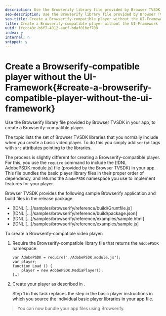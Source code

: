 ```yaml
---
description: Use the Browserify library file provided by Browser TVSDK in your app, to create a Browserify-compatible player.
seo-description: Use the Browserify library file provided by Browser TVSDK in your app, to create a Browserify-compatible player.
seo-title: Create a Browserify-compatible player without the UI-Framework
title: Create a Browserify-compatible player without the UI-Framework
uuid: ffccc43c-b6f7-4912-aacf-bdaf01bef708
index: y
internal: n
snippet: y
---
```


# Create a Browserify-compatible player without the UI-Framework{#create-a-browserify-compatible-player-without-the-ui-framework}

Use the Browserify library file provided by Browser TVSDK in your app, to create a Browserify-compatible player.

The topic [](../../getting-started/c-psdk-browser-tvsdk-2.4-create-a-basic-player/t-psdk-browser-tvsdk-2.4-create-basic-player-tvsdk.md) lists the set of Browser TVSDK libraries that you normally include when you create a basic video player. To do this you simply add `script` tags with `src` attributes pointing to the libraries.

The process is slightly different for creating a Browserify-compatible player. For this, you use the `require` command to include the [!DNL AdobePSDK.module.js] file (provided by the Browser TVSDK) in your app. This file bundles the basic player library files in their proper order of dependency, and returns the `AdobePSDK` namespace you use to implement features for your player.

Browser TVSDK provides the following sample Browserify application and build files in the release package:

* [!DNL […]/samples/browserify/reference/build/Gruntfile.js] 
* [!DNL […]/samples/browserify/reference/build/package.json] 
* [!DNL […]/samples/browserify/reference/examples/sample.html] 
* [!DNL […]/samples/browserify/reference/examples/sample.js]

To create a Browserify-compatible video player: 

1. Require the Browserify-compatible library file that returns the `AdobePSDK` namespace:

   ```
   var AdobePSDK = require('./AdobePSDK.module.js'); 
   var player; 
   function Load () { 
       player = new AdobePSDK.MediaPlayer(); 
   […]
   ```

1. Create your player as described in [](../../getting-started/c-psdk-browser-tvsdk-2.4-create-a-basic-player/t-psdk-browser-tvsdk-2.4-create-basic-player-tvsdk.md).

   Step 1 in this task replaces the step in the basic player instructions in which you source the individual basic player libraries in your app file.
>You can now bundle your app files using Browserify. 
